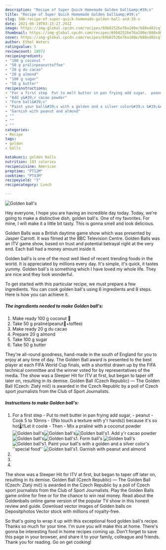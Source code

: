 ```yaml
---
description: "Recipe of Super Quick Homemade Golden ball&amp;#39;s"
title: "Recipe of Super Quick Homemade Golden ball&amp;#39;s"
slug: 586-recipe-of-super-quick-homemade-golden-ball-and-39-s
date: 2021-06-19T03:15:27.241Z
image: https://img-global.cpcdn.com/recipes/69b82526e76a100e/680x482cq70/golden-balls-recipe-main-photo.jpg
thumbnail: https://img-global.cpcdn.com/recipes/69b82526e76a100e/680x482cq70/golden-balls-recipe-main-photo.jpg
cover: https://img-global.cpcdn.com/recipes/69b82526e76a100e/680x482cq70/golden-balls-recipe-main-photo.jpg
author: Ethel Waters
ratingvalue: 5
reviewcount: 18072
recipeingredient:
- "100 g coconut "
- "50 g pralinpeanuttoffee"
- "20 g du cacao"
- "20 g almond"
- "100 g sugar"
- "50 g butter"
recipeinstructions:
- "For a first step  Put to melt butter in pan frying add sugar,  peanut Cook 5 to 10mns  ((No touch a texture with y&#39;r hands)) because it&#39;s so hot🌡️!!Let it cool❄️ Then Mix a praliné with a coconut powder"
- "Add y&#39;r cacao powder"
- "Form ball&#39;s"
- "Paint your ball&#39;s with a golden and a silver color&#39;s &#39;&#39;special food&#39;&#39;"
- "Garnish with peanut and almond"
- ""
- ""
- ""
categories:
- Recipe
tags:
- golden
- balls

katakunci: golden balls 
nutrition: 193 calories
recipecuisine: American
preptime: "PT12M"
cooktime: "PT43M"
recipeyield: "3"
recipecategory: Lunch

---
```



![Golden ball&#39;s](https://img-global.cpcdn.com/recipes/69b82526e76a100e/680x482cq70/golden-balls-recipe-main-photo.jpg)

Hey everyone, I hope you are having an incredible day today. Today, we're going to make a distinctive dish, golden ball&#39;s. One of my favorites. For mine, I will make it a little bit tasty. This is gonna smell and look delicious.

Golden Balls was a British daytime game show which was presented by Jasper Carrott. It was filmed at the BBC Television Centre. Golden Balls was an ITV game show, based on trust and potential betrayal right at the very end. Each ball had a money amount inside it.

Golden ball&#39;s is one of the most well liked of recent trending foods in the world. It is appreciated by millions every day. It's simple, it's quick, it tastes yummy. Golden ball&#39;s is something which I have loved my whole life. They are nice and they look wonderful.


To get started with this particular recipe, we must prepare a few ingredients. You can cook golden ball&#39;s using 6 ingredients and 8 steps. Here is how you can achieve it.

<!--inarticleads1-->

##### The ingredients needed to make Golden ball&#39;s:

1. Make ready 100 g coconut 🥥
1. Take 50 g praliné(peanut🥜+toffee)
1. Make ready 20 g du cacao
1. Prepare 20 g almond
1. Take 100 g sugar
1. Take 50 g butter


They&#39;re all-round goodness, hand-made in the south of England for you to enjoy at any time of day. The Golden Ball award is presented to the best player at each FIFA World Cup finals, with a shortlist drawn up by the FIFA technical committee and the winner voted for by representatives of the media. The show was a Sleeper Hit for ITV at first, but began to taper off later on, resulting in its demise. Golden Ball (Czech Republic) — The Golden Ball (Czech: Zlatý míč) is awarded in the Czech Republic by a poll of Czech sport journalists from the Club of Sport Journalists. 

<!--inarticleads2-->

##### Instructions to make Golden ball&#39;s:

1. For a first step  - Put to melt butter in pan frying add sugar, -  peanut - Cook 5 to 10mns  - ((No touch a texture with y&#39;r hands)) because it&#39;s so hot🌡️!!Let it cool❄️ - Then - Mix a praliné with a coconut powder
<img src="//assets-global.cpcdn.com/assets/icons/button_play-2c75c40dde080a61004c1f40b05d8f140eaff45d7e9e6481dc71c63d2e7c4909.png" alt="Golden ball&#39;s"><img src="//assets-global.cpcdn.com/assets/icons/button_play-2c75c40dde080a61004c1f40b05d8f140eaff45d7e9e6481dc71c63d2e7c4909.png" alt="Golden ball&#39;s"><img src="//assets-global.cpcdn.com/assets/icons/button_play-2c75c40dde080a61004c1f40b05d8f140eaff45d7e9e6481dc71c63d2e7c4909.png" alt="Golden ball&#39;s">1. Add y&#39;r cacao powder
<img src="//assets-global.cpcdn.com/assets/icons/button_play-2c75c40dde080a61004c1f40b05d8f140eaff45d7e9e6481dc71c63d2e7c4909.png" alt="Golden ball&#39;s"><img src="//assets-global.cpcdn.com/assets/icons/button_play-2c75c40dde080a61004c1f40b05d8f140eaff45d7e9e6481dc71c63d2e7c4909.png" alt="Golden ball&#39;s">1. Form ball&#39;s
<img src="//assets-global.cpcdn.com/assets/icons/button_play-2c75c40dde080a61004c1f40b05d8f140eaff45d7e9e6481dc71c63d2e7c4909.png" alt="Golden ball&#39;s"><img src="//assets-global.cpcdn.com/assets/icons/button_play-2c75c40dde080a61004c1f40b05d8f140eaff45d7e9e6481dc71c63d2e7c4909.png" alt="Golden ball&#39;s">1. Paint your ball&#39;s with a golden and a silver color&#39;s &#39;&#39;special food&#39;&#39;
<img src="//assets-global.cpcdn.com/assets/icons/button_play-2c75c40dde080a61004c1f40b05d8f140eaff45d7e9e6481dc71c63d2e7c4909.png" alt="Golden ball&#39;s">1. Garnish with peanut and almond
1. 
1. 
1. 


The show was a Sleeper Hit for ITV at first, but began to taper off later on, resulting in its demise. Golden Ball (Czech Republic) — The Golden Ball (Czech: Zlatý míč) is awarded in the Czech Republic by a poll of Czech sport journalists from the Club of Sport Journalists. Play the Golden Balls game online for free or for the chance to win real money. Read about the Goldenballs online game version of the popular TV show in this honest review and guide. Download vector images of Golden balls on Depositphotos Vector stock with millions of royalty-free. 

So that's going to wrap it up with this exceptional food golden ball&#39;s recipe. Thanks so much for your time. I'm sure you will make this at home. There's gonna be interesting food in home recipes coming up. Don't forget to save this page in your browser, and share it to your family, colleague and friends. Thank you for reading. Go on get cooking!
